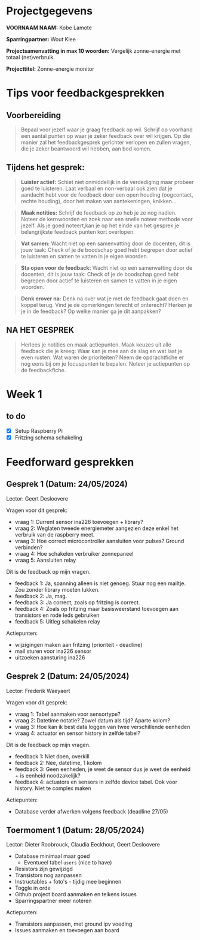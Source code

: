 # Projectgegevens

**VOORNAAM NAAM:** Kobe Lamote

**Sparringpartner:** Wout Klee

**Projectsamenvatting in max 10 woorden:** Vergelijk zonne-energie met totaal (net)verbruik.

**Projecttitel:** Zonne-energie monitor

# Tips voor feedbackgesprekken

## Voorbereiding

> Bepaal voor jezelf waar je graag feedback op wil. Schrijf op voorhand een aantal punten op waar je zeker feedback over wil krijgen. Op die manier zal het feedbackgesprek gerichter verlopen en zullen vragen, die je zeker beantwoord wil hebben, aan bod komen.

## Tijdens het gesprek:

> **Luister actief:** Schiet niet onmiddellijk in de verdediging maar probeer goed te luisteren. Laat verbaal en non-verbaal ook zien dat je aandacht hebt voor de feedback door een open houding (oogcontact, rechte houding), door het maken van aantekeningen, knikken...

> **Maak notities:** Schrijf de feedback op zo heb je ze nog nadien. Noteer de kernwoorden en zoek naar een snelle noteer methode voor jezelf. Als je goed noteert,kan je op het einde van het gesprek je belangrijkste feedback punten kort overlopen.

> **Vat samen:** Wacht niet op een samenvatting door de docenten, dit is jouw taak: Check of je de boodschap goed hebt begrepen door actief te luisteren en samen te vatten in je eigen woorden.

> **Sta open voor de feedback:** Wacht niet op een samenvatting door de docenten, dit is jouw taak: Check of je de boodschap goed hebt begrepen door actief te luisteren en samen te vatten in je eigen woorden.`

> **Denk erover na:** Denk na over wat je met de feedback gaat doen en koppel terug. Vind je de opmerkingen terecht of onterecht? Herken je je in de feedback? Op welke manier ga je dit aanpakken?

## NA HET GESPREK

> Herlees je notities en maak actiepunten. Maak keuzes uit alle feedback die je kreeg: Waar kan je mee aan de slag en wat laat je even rusten. Wat waren de prioriteiten? Neem de opdrachtfiche er nog eens bij om je focuspunten te bepalen. Noteer je actiepunten op de feedbackfiche.

# Week 1
## to do
- [x] Setup Raspberry Pi
- [x] Fritzing schema schakeling

# Feedforward gesprekken

## Gesprek 1 (Datum: 24/05/2024)

Lector: Geert Desloovere

Vragen voor dit gesprek:

- vraag 1: Current sensor ina226 toevoegen + library?
- vraag 2: Weglaten tweede energiemeter aangezien deze enkel het verbruik van de raspberry meet.
- vraag 3: Hoe correct microcontroller aansluiten voor pulses? Ground verbinden?
- vraag 4: Hoe schakelen verbruiker zonnepaneel 
- vraag 5: Aansluiten relay

Dit is de feedback op mijn vragen.

- feedback 1: Ja, spanning alleen is niet genoeg. Stuur nog een mailtje. Zou zonder library moeten lukken.
- feedback 2: Ja, mag.
- feedback 3: Ja correct, zoals op fritzing is correct.
- feedback 4: Zoals op fritzing maar basisweerstand toevoegen aan transistors en rode leds gebruiken
- feedback 5: Uitleg schakelen relay

Actiepunten:
- wijzigingen maken aan fritzing (prioriteit - deadline)
- mail sturen voor ina226 sensor
- uitzoeken aansturing ina226


## Gesprek 2 (Datum: 24/05/2024)

Lector: Frederik Waeyaert

Vragen voor dit gesprek:

- vraag 1: Tabel aanmaken voor sensortype?
- vraag 2: Datetime notatie? Zowel datum als tijd? Aparte kolom?
- vraag 3: Hoe kan ik best data loggen van twee verschillende eenheden
- vraag 4: actuator en sensor history in zelfde tabel?

Dit is de feedback op mijn vragen.

- feedback 1: Niet doen, overkill
- feedback 2: Nee, datetime, 1 kolom
- feedback 3: Geen eenheden, je weet de sensor dus je weet de eenheid + is eenheid noodzakelijk?
- feedback 4: actuators en sensors in zelfde device tabel. Ook voor history. Niet te complex maken

Actiepunten:
- Database verder afwerken volgens feedback (deadline 27/05)

## Toermoment 1 (Datum: 28/05/2024)

Lector: Dieter Roobrouck, Claudia Eeckhout, Geert Desloovere

- Database minimaal maar goed
  - Eventueel tabel `users` (nice to have)
- Resistors zijn gewijzigd
- Transistors nog aanpassen
- Instructables + foto's - tijdig mee beginnen
- Toggle in orde
- Github project board aanmaken en telkens issues
- Sparringspartner meer noteren

Actiepunten:
- Transistors aanpassen, met ground ipv voeding
- Issues aanmaken en toevoegen aan board


